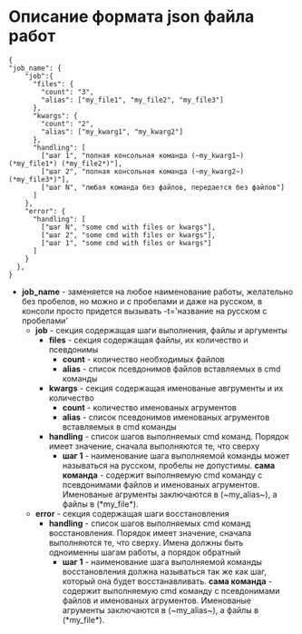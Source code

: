 Описание формата json файла работ
=========================================
    {
    "job_name": {
        "job":{
          "files": {
            "count": "3",
            "alias": ["my_file1", "my_file2", "my_file3"]
          },
          "kwargs": {
            "count": "2",
            "alias": ["my_kwarg1", "my_kwarg2"]
          },
          "handling": [
            ["шаг 1", "полная консольная команда (~my_kwarg1~) (*my_file1*) (*my_file2*)"],
            ["шаг 2", "полная консольная команда (~my_kwarg2~) (*my_file3*)"],
            ["шаг N", "любая команда без файлов, передается без файлов"]
          ]
        },
        "error": {
          "handling": [
            ["шаг N", "some cmd with files or kwargs"],
            ["шаг 2", "some cmd with files or kwargs"],
            ["шаг 1", "some cmd with files or kwargs"]
          ]
        }
      },
    }
    
* **job_name** - заменяется на любое наименование работы, желательно без пробелов, но можно и с пробелами и даже 
на русском, в консоли просто придется вызывать -t='название на русском с пробелами'
  * **job** - секция содержащая шаги выполнения, файлы и аргументы
    * **files** - секция содержащая файлы, их количество и псевдонимы
      * **count** - количество необходимых файлов
      * **alias** - список псевдонимов файлов вставляемых в cmd команды
    * **kwargs** - секция содержащая именованые авгрументы и их количество
      * **count** - количество именованых агрументов
      * **alias** - список псевдонимов именованых агрументов вставляемых в cmd команды
    * **handling** - список шагов выполняемых cmd команд. Порядок имеет значение, сначала выполняются те, что сверху
      * **шаг 1** - наименование шага выполняемой команды может называться на русском, пробелы не допустимы. 
      **сама команда** - содержит выполняемую cmd команду с псевдонимами файлов и именованых агрументов. Именованые 
      агрументы заключаются в (~my_alias~), а файлы в (\*my_file\*).
  * **error** - секция содержащая шаги восстановления
    * **handling** - список шагов выполняемых cmd команд восстановления. Порядок имеет значение, сначала 
    выполняются те, что сверху. Имена должны быть одноименны шагам работы, а порядок обратный
      * **шаг 1** - наименование шага выполняемой команды восстановления должна называться так же как шаг, который она 
      будет восстанавливать. **сама команда** - содержит выполняемую cmd команду с псевдонимами файлов и именованых 
      агрументов. Именованые агрументы заключаются в (~my_alias~), а файлы в (\*my_file\*).